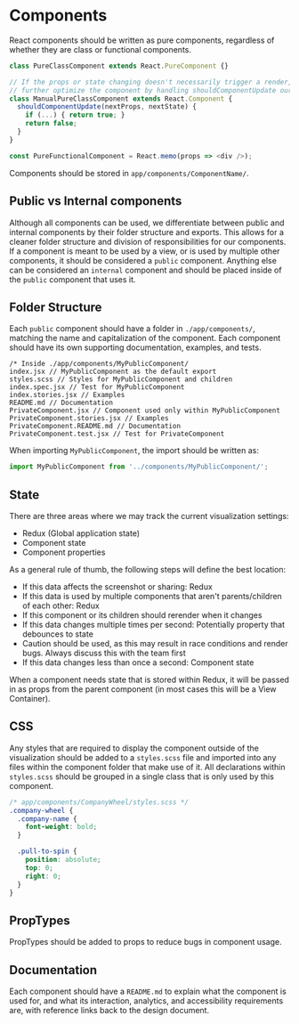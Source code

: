 # Components

React components should be written as pure components, regardless of whether
they are class or functional components.

```js
class PureClassComponent extends React.PureComponent {}

// If the props or state changing doesn't necessarily trigger a render, we can
// further optimize the component by handling shouldComponentUpdate ourselves.
class ManualPureClassComponent extends React.Component {
  shouldComponentUpdate(nextProps, nextState) {
    if (...) { return true; }
    return false;
  }
}

const PureFunctionalComponent = React.memo(props => <div />);
```

Components should be stored in `app/components/ComponentName/`.

## Public vs Internal components

Although all components can be used, we differentiate between public and internal
components by their folder structure and exports. This allows for a cleaner
folder structure and division of responsibilities for our components. If a
component is meant to be used by a view, or is used by multiple other components,
it should be considered a `public` component. Anything else can be considered an
`internal` component and should be placed inside of the `public` component that
uses it.

## Folder Structure

Each `public` component should have a folder in `./app/components/`, matching the name
and capitalization of the component. Each component should have its own supporting
documentation, examples, and tests.

```
/* Inside ./app/components/MyPublicComponent/
index.jsx // MyPublicComponent as the default export
styles.scss // Styles for MyPublicComponent and children
index.spec.jsx // Test for MyPublicComponent
index.stories.jsx // Examples
README.md // Documentation
PrivateComponent.jsx // Component used only within MyPublicComponent
PrivateComponent.stories.jsx // Examples
PrivateComponent.README.md // Documentation
PrivateComponent.test.jsx // Test for PrivateComponent
```

When importing `MyPublicComponent`, the import should be written as:

```js
import MyPublicComponent from '../components/MyPublicComponent/';
```

## State

There are three areas where we may track the current visualization settings:

* Redux (Global application state)
* Component state
* Component properties

As a general rule of thumb, the following steps will define the best location:

* If this data affects the screenshot or sharing: Redux
* If this data is used by multiple components that aren't parents/children of each other: Redux
* If this component or its children should rerender when it changes
 * If this data changes multiple times per second: Potentially property that debounces to state
  * Caution should be used, as this may result in race conditions and render bugs. Always discuss this with the team first
 * If this data changes less than once a second: Component state

When a component needs state that is stored within Redux, it will be passed in
as props from the parent component (in most cases this will be a View Container).

## CSS

Any styles that are required to display the component outside of the visualization
should be added to a `styles.scss` file and imported into any files within the
component folder that make use of it. All declarations within `styles.scss`
should be grouped in a single class that is only used by this component.

```css
/* app/components/CompanyWheel/styles.scss */
.company-wheel {
  .company-name {
    font-weight: bold;
  }

  .pull-to-spin {
    position: absolute;
    top: 0;
    right: 0;
  }
}
```

## PropTypes

PropTypes should be added to props to reduce bugs in component usage.

## Documentation

Each component should have a `README.md` to explain what the component is used
for, and what its interaction, analytics, and accessibility requirements are,
with reference links back to the design document.
